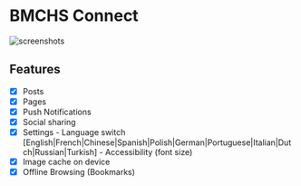 # BMCHS Connect

![screenshots](http://www.bmchs.org/img/app-preview.jpg)


## Features

- [X] Posts
- [X] Pages
- [X] Push Notifications
- [X] Social sharing
- [X] Settings
      - Language switch [English|French|Chinese|Spanish|Polish|German|Portuguese|Italian|Dutch|Russian|Turkish]
      - Accessibility (font size)
- [X] Image cache on device
- [X] Offline Browsing (Bookmarks)
